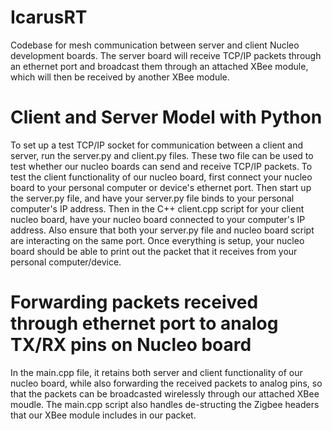 # IcarusRT
Codebase for mesh communication between server and client Nucleo development boards. The server board will receive TCP/IP packets through an ethernet port and broadcast them through an attached XBee module, which will then be received by another XBee module.

# Client and Server Model with Python
To set up a test TCP/IP socket for communication between a client and server, run the server.py and client.py files. These two file can be used to test whether our nucleo boards can send and receive TCP/IP packets. To test the client functionality of our nucleo board, first connect your nucleo board to your personal computer or device's ethernet port. Then start up the server.py file, and have your server.py file binds to your personal computer's IP address. Then in the C++ client.cpp script for your client nucleo board, have your nucleo board connected to your computer's IP address. Also ensure that both your server.py file and nucleo board script are interacting on the same port. Once everything is setup, your nucleo board should be able to print out the packet that it receives from your personal computer/device. 

# Forwarding packets received through ethernet port to analog TX/RX pins on Nucleo board
In the main.cpp file, it retains both server and client functionality of our nucleo board, while also forwarding the received packets to analog pins, so that the packets can be broadcasted wirelessly through our attached XBee moudle. The main.cpp script also handles de-structing the Zigbee headers that our XBee module includes in our packet.
